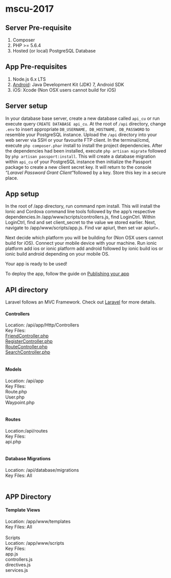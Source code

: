 # mscu-2017
## Server Pre-requisite ##
1. Composer<br/>
2. PHP >= 5.6.4<br/>
3. Hosted (or local) PostgreSQL Database<br/>

## App Pre-requisites ##
1. Node.js 6.x LTS<br/>
2. [Android](http://cordova.apache.org/docs/en/latest/guide/platforms/android/index.html): Java Development Kit (JDK) 7, Android SDK<br/>
3. iOS: Xcode (Non OSX users cannot build for iOS)<br/>

## Server setup ##

In your database base server, create a new database called `api_cu` or run execute query `CREATE DATABASE api_cu`. At the root of `/api` directory, change `.env` to insert appropriate `DB_USERNAME, DB_HOSTNAME, DB_PASSWORD` to resemble your PostgreSQL instance. Upload the `/api` directory into your web server via SSH or your favourite FTP client. In the terminal/cmd, execute `php composer.phar` install to install the project dependencies. After the dependencies had been installed, execute `php artisan migrate` followed by `php artisan passport:install`. This will create a database migration within `api_cu` of your PostgreSQL instance then initialize the Passport package to create a new client secret key. It will return to the console  <i>“Laravel Password Grant Client”</i>followed by a key. Store this key in a secure place. 

## App setup ##

In the root of /app directory, run command npm install. This will install the Ionic and Cordova command line tools followed by the app’s respective dependencies.In /app/www/scripts/controllers.js, find LoginCtrl. Within LoginCtrl, find and set client_secret to the <key> value we stored earlier. Next, navigate to /app/www/scripts/app.js. Find var apiurl, then set var apiurl=<your web server host name>.<br/>

Next decide which platform you will be building for (Non OSX users cannot build for iOS). Connect your mobile device with your machine. Run ionic platform add ios or ionic platform add android followed by ionic build ios or ionic build android depending on your mobile OS.<br/> 

Your app is ready to be used!
<br/>

To deploy the app, follow the guide on [Publishing your app](http://ionicframework.com/docs/v1/guide/publishing.html)
<br/>

## API directory ##

Laravel follows an MVC Framework. Check out [Laravel](https://laravel.com/docs/5.4/structure) for more details.
<br/>
#### Controllers ####
Location: /api/app/Http/Controllers<br/>
Key Files: <br/>
<u>FriendController.php<br/>
RegisterController.php<br/>
RouteController.php<br/>
SearchController.php<br/>
</u>
<br/>
#### Models ####
Location: /api/app<br/>
Key FIles:<br/>
Route.php<br/>
User.php<br/>
Waypoint.php<br/>
<br/>
#### Routes ####
Location:/api/routes<br/>
Key Files: <br/>
api.php<br/>
<br/>
#### Database Migrations ####
Location: /api/database/migrations<br/>
Key Files: All<br/>
<br/>
## APP Directory ##

#### Template Views ####
Location: /app/www/templates<br/>
Key Files: All<br/>
<br/>
Scripts<br/>
Location: /app/www/scripts<br/>
Key Files: <br/>
app.js<br/>
controllers.js<br/>
directives.js<br/>
services.js<br/>

